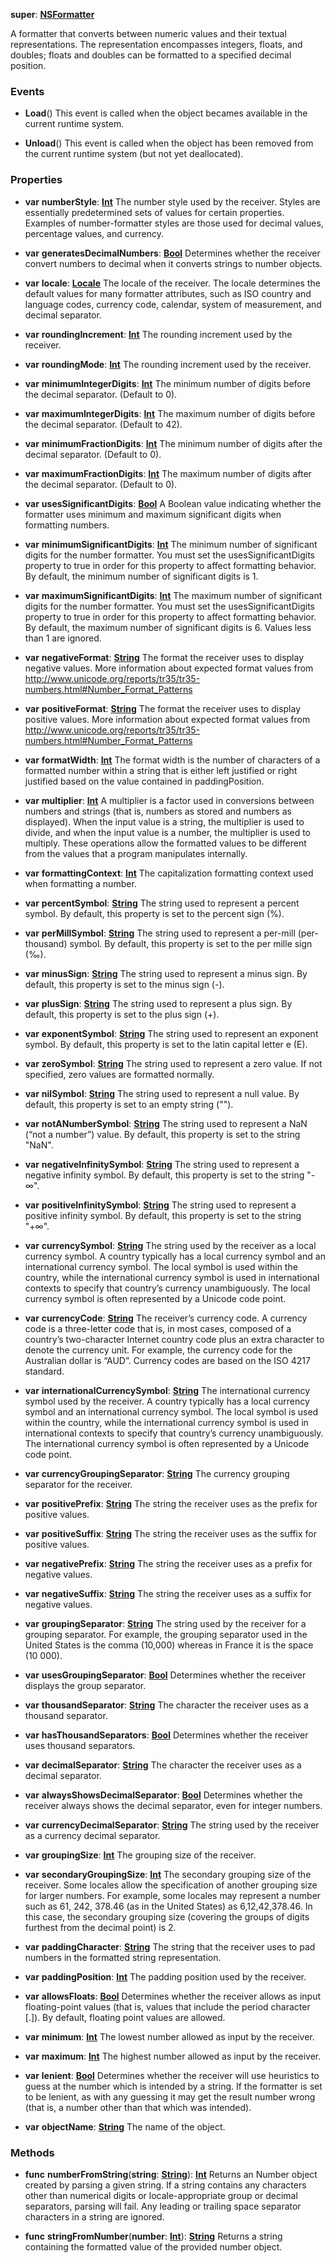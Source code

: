 **super**: **[NSFormatter](NSFormatter.md)**

A formatter that converts between numeric values and their textual representations. The representation encompasses integers, floats, and doubles; floats and doubles can be formatted to a specified decimal position.

### Events

* **Load**()
This event is called when the object becames available in the current runtime system.

* **Unload**()
This event is called when the object has been removed from the current runtime system (but not yet deallocated).



### Properties

* **var** **numberStyle**: **[Int](../gravity/int.md)**
The number style used by the receiver. Styles are essentially predetermined sets of values for certain properties. Examples of number-formatter styles are those used for decimal values, percentage values, and currency.

* **var** **generatesDecimalNumbers**: **[Bool](../gravity/bool.md)**
Determines whether the receiver convert numbers to decimal when it converts strings to number objects.

* **var** **locale**: **[Locale](Locale.md)**
The locale of the receiver. The locale determines the default values for many formatter attributes, such as ISO country and language codes, currency code, calendar, system of measurement, and decimal separator.

* **var** **roundingIncrement**: **[Int](../gravity/int.md)**
The rounding increment used by the receiver.

* **var** **roundingMode**: **[Int](../gravity/int.md)**
The rounding increment used by the receiver.

* **var** **minimumIntegerDigits**: **[Int](../gravity/int.md)**
The minimum number of digits before the decimal separator. (Default to 0).

* **var** **maximumIntegerDigits**: **[Int](../gravity/int.md)**
The maximum number of digits before the decimal separator. (Default to 42).

* **var** **minimumFractionDigits**: **[Int](../gravity/int.md)**
The minimum number of digits after the decimal separator. (Default to 0).

* **var** **maximumFractionDigits**: **[Int](../gravity/int.md)**
The maximum number of digits after the decimal separator. (Default to 0).

* **var** **usesSignificantDigits**: **[Bool](../gravity/bool.md)**
A Boolean value indicating whether the formatter uses minimum and maximum significant digits when formatting numbers.

* **var** **minimumSignificantDigits**: **[Int](../gravity/int.md)**
The minimum number of significant digits for the number formatter. You must set the usesSignificantDigits property to true in order for this property to affect formatting behavior. By default, the minimum number of significant digits is 1.

* **var** **maximumSignificantDigits**: **[Int](../gravity/int.md)**
The maximum number of significant digits for the number formatter. You must set the usesSignificantDigits property to true in order for this property to affect formatting behavior. By default, the maximum number of significant digits is 6. Values less than 1 are ignored.

* **var** **negativeFormat**: **[String](../gravity/string.md)**
The format the receiver uses to display negative values. More information about expected format values from http://www.unicode.org/reports/tr35/tr35-numbers.html#Number_Format_Patterns

* **var** **positiveFormat**: **[String](../gravity/string.md)**
The format the receiver uses to display positive values. More information about expected format values from http://www.unicode.org/reports/tr35/tr35-numbers.html#Number_Format_Patterns

* **var** **formatWidth**: **[Int](../gravity/int.md)**
The format width is the number of characters of a formatted number within a string that is either left justified or right justified based on the value contained in paddingPosition.

* **var** **multiplier**: **[Int](../gravity/int.md)**
A multiplier is a factor used in conversions between numbers and strings (that is, numbers as stored and numbers as displayed). When the input value is a string, the multiplier is used to divide, and when the input value is a number, the multiplier is used to multiply. These operations allow the formatted values to be different from the values that a program manipulates internally.

* **var** **formattingContext**: **[Int](../gravity/int.md)**
The capitalization formatting context used when formatting a number.

* **var** **percentSymbol**: **[String](../gravity/string.md)**
The string used to represent a percent symbol. By default, this property is set to the percent sign (%).

* **var** **perMillSymbol**: **[String](../gravity/string.md)**
The string used to represent a per-mill (per-thousand) symbol. By default, this property is set to the per mille sign (‰).

* **var** **minusSign**: **[String](../gravity/string.md)**
The string used to represent a minus sign. By default, this property is set to the minus sign (-).

* **var** **plusSign**: **[String](../gravity/string.md)**
The string used to represent a plus sign. By default, this property is set to the plus sign (+).

* **var** **exponentSymbol**: **[String](../gravity/string.md)**
The string used to represent an exponent symbol. By default, this property is set to the latin capital letter e (E).

* **var** **zeroSymbol**: **[String](../gravity/string.md)**
The string used to represent a zero value. If not specified, zero values are formatted normally.

* **var** **nilSymbol**: **[String](../gravity/string.md)**
The string used to represent a null value. By default, this property is set to an empty string ("").

* **var** **notANumberSymbol**: **[String](../gravity/string.md)**
The string used to represent a NaN (“not a number”) value. By default, this property is set to the string "NaN".

* **var** **negativeInfinitySymbol**: **[String](../gravity/string.md)**
The string used to represent a negative infinity symbol. By default, this property is set to the string "-∞".

* **var** **positiveInfinitySymbol**: **[String](../gravity/string.md)**
The string used to represent a positive infinity symbol. By default, this property is set to the string "+∞".

* **var** **currencySymbol**: **[String](../gravity/string.md)**
The string used by the receiver as a local currency symbol. A country typically has a local currency symbol and an international currency symbol. The local symbol is used within the country, while the international currency symbol is used in international contexts to specify that country’s currency unambiguously. The local currency symbol is often represented by a Unicode code point.

* **var** **currencyCode**: **[String](../gravity/string.md)**
The receiver’s currency code. A currency code is a three-letter code that is, in most cases, composed of a country’s two-character Internet country code plus an extra character to denote the currency unit. For example, the currency code for the Australian dollar is “AUD”. Currency codes are based on the ISO 4217 standard.

* **var** **internationalCurrencySymbol**: **[String](../gravity/string.md)**
The international currency symbol used by the receiver. A country typically has a local currency symbol and an international currency symbol. The local symbol is used within the country, while the international currency symbol is used in international contexts to specify that country’s currency unambiguously. The international currency symbol is often represented by a Unicode code point.

* **var** **currencyGroupingSeparator**: **[String](../gravity/string.md)**
The currency grouping separator for the receiver.

* **var** **positivePrefix**: **[String](../gravity/string.md)**
The string the receiver uses as the prefix for positive values.

* **var** **positiveSuffix**: **[String](../gravity/string.md)**
The string the receiver uses as the suffix for positive values.

* **var** **negativePrefix**: **[String](../gravity/string.md)**
The string the receiver uses as a prefix for negative values.

* **var** **negativeSuffix**: **[String](../gravity/string.md)**
The string the receiver uses as a suffix for negative values.

* **var** **groupingSeparator**: **[String](../gravity/string.md)**
The string used by the receiver for a grouping separator. For example, the grouping separator used in the United States is the comma (10,000) whereas in France it is the space (10 000).

* **var** **usesGroupingSeparator**: **[Bool](../gravity/bool.md)**
Determines whether the receiver displays the group separator.

* **var** **thousandSeparator**: **[String](../gravity/string.md)**
The character the receiver uses as a thousand separator.

* **var** **hasThousandSeparators**: **[Bool](../gravity/bool.md)**
Determines whether the receiver uses thousand separators.

* **var** **decimalSeparator**: **[String](../gravity/string.md)**
The character the receiver uses as a decimal separator.

* **var** **alwaysShowsDecimalSeparator**: **[Bool](../gravity/bool.md)**
Determines whether the receiver always shows the decimal separator, even for integer numbers.

* **var** **currencyDecimalSeparator**: **[String](../gravity/string.md)**
The string used by the receiver as a currency decimal separator.

* **var** **groupingSize**: **[Int](../gravity/int.md)**
The grouping size of the receiver.

* **var** **secondaryGroupingSize**: **[Int](../gravity/int.md)**
The secondary grouping size of the receiver. Some locales allow the specification of another grouping size for larger numbers. For example, some locales may represent a number such as 61, 242, 378.46 (as in the United States) as 6,12,42,378.46. In this case, the secondary grouping size (covering the groups of digits furthest from the decimal point) is 2.

* **var** **paddingCharacter**: **[String](../gravity/string.md)**
The string that the receiver uses to pad numbers in the formatted string representation.

* **var** **paddingPosition**: **[Int](../gravity/int.md)**
The padding position used by the receiver.

* **var** **allowsFloats**: **[Bool](../gravity/bool.md)**
Determines whether the receiver allows as input floating-point values (that is, values that include the period character [.]). By default, floating point values are allowed.

* **var** **minimum**: **[Int](../gravity/int.md)**
The lowest number allowed as input by the receiver.

* **var** **maximum**: **[Int](../gravity/int.md)**
The highest number allowed as input by the receiver.

* **var** **lenient**: **[Bool](../gravity/bool.md)**
Determines whether the receiver will use heuristics to guess at the number which is intended by a string. If the formatter is set to be lenient, as with any guessing it may get the result number wrong (that is, a number other than that which was intended).

* **var** **objectName**: **[String](../gravity/string.md)**
The name of the object.



### Methods

* **func** **numberFromString**(**string**: **[String](../gravity/string.md)**): <strong>[Int](../gravity/int.md)</strong> 
Returns an Number object created by parsing a given string. If a string contains any characters other than numerical digits or locale-appropriate group or decimal separators, parsing will fail. Any leading or trailing space separator characters in a string are ignored.

* **func** **stringFromNumber**(**number**: **[Int](../gravity/int.md)**): <strong>[String](../gravity/string.md)</strong> 
Returns a string containing the formatted value of the provided number object.





